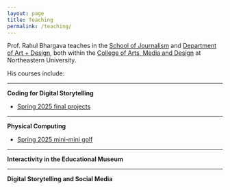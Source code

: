 ```yaml
---
layout: page
title: Teaching
permalink: /teaching/
---
```


Prof. Rahul Bhargava teaches in the [School of Journalism](https://camd.northeastern.edu/journalism/) 
and [Department of Art + Design](https://camd.northeastern.edu/art-design/), both within the 
[College of Arts, Media and Design](https://camd.northeastern.edu/) at Northeastern University.

His courses include:

---

**Coding for Digital Storytelling**
* <a href="/teaching/JRNL5500/s2025.html">Spring 2025 final projects</a>  

---

**Physical Computing**
* <a href="/teaching/ARTG3250/s2025.html">Spring 2025 mini-mini golf</a>  

---

**Interactivity in the Educational Museum**  

---

**Digital Storytelling and Social Media**
